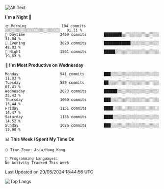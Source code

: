 ![Alt Text](https://media.tenor.com/3Gehha8RO-sAAAAC/goose-dance.gif)

<!--START_SECTION:waka-->
**I'm a Night 🦉** 

```text
🌞 Morning                104 commits         ░░░░░░░░░░░░░░░░░░░░░░░░░   01.31 % 
🌆 Daytime                2469 commits        ████████░░░░░░░░░░░░░░░░░   31.04 % 
🌃 Evening                3820 commits        ████████████░░░░░░░░░░░░░   48.03 % 
🌙 Night                  1561 commits        █████░░░░░░░░░░░░░░░░░░░░   19.63 % 
```
📅 **I'm Most Productive on Wednesday** 

```text
Monday                   941 commits         ███░░░░░░░░░░░░░░░░░░░░░░   11.83 % 
Tuesday                  589 commits         ██░░░░░░░░░░░░░░░░░░░░░░░   07.41 % 
Wednesday                2023 commits        ██████░░░░░░░░░░░░░░░░░░░   25.43 % 
Thursday                 1069 commits        ███░░░░░░░░░░░░░░░░░░░░░░   13.44 % 
Friday                   1151 commits        ████░░░░░░░░░░░░░░░░░░░░░   14.47 % 
Saturday                 1155 commits        ████░░░░░░░░░░░░░░░░░░░░░   14.52 % 
Sunday                   1026 commits        ███░░░░░░░░░░░░░░░░░░░░░░   12.90 % 
```


📊 **This Week I Spent My Time On** 

```text
🕑︎ Time Zone: Asia/Hong_Kong

💬 Programming Languages: 
No Activity Tracked This Week
```


 Last Updated on 20/06/2024 18:44:56 UTC
<!--END_SECTION:waka-->

![Top Langs](https://github-readme-stats-rose-phi.vercel.app/api/top-langs/?username=jxncted\&layout=compact&hide=c,assembly,jupyter%20notebook)
